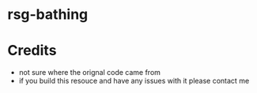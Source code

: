 # rsg-bathing

# Credits
- not sure where the orignal code came from
- if you build this resouce and have any issues with it please contact me
